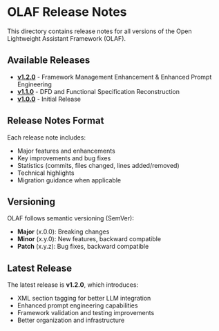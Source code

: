 # OLAF Release Notes

This directory contains release notes for all versions of the Open Lightweight Assistant Framework (OLAF).

## Available Releases

- **[v1.2.0](RELEASE-NOTES-v1.2.0.md)** - Framework Management Enhancement & Enhanced Prompt Engineering
- **[v1.1.0](RELEASE-NOTES-v1.1.0.md)** - DFD and Functional Specification Reconstruction 
- **[v1.0.0](RELEASE-NOTES-v1.0.0.md)** - Initial Release

## Release Notes Format

Each release note includes:
- Major features and enhancements
- Key improvements and bug fixes
- Statistics (commits, files changed, lines added/removed)
- Technical highlights
- Migration guidance when applicable

## Versioning

OLAF follows semantic versioning (SemVer):
- **Major** (x.0.0): Breaking changes
- **Minor** (x.y.0): New features, backward compatible
- **Patch** (x.y.z): Bug fixes, backward compatible

## Latest Release

The latest release is **v1.2.0**, which introduces:
- XML section tagging for better LLM integration
- Enhanced prompt engineering capabilities
- Framework validation and testing improvements
- Better organization and infrastructure
